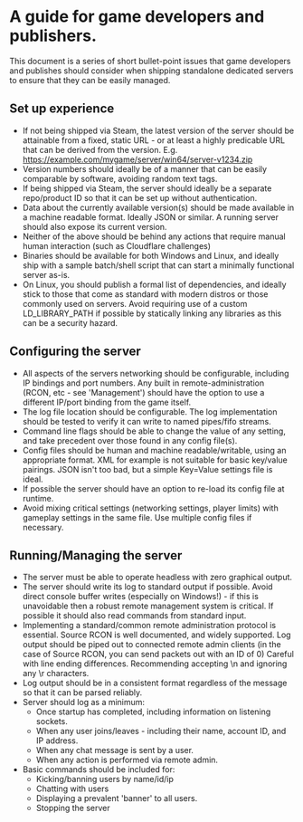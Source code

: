 # A guide for game developers and publishers.

This document is a series of short bullet-point issues that game developers and publishes should consider when shipping standalone dedicated servers to ensure that they can be easily managed.

## Set up experience

 * If not being shipped via Steam, the latest version of the server should be attainable from a fixed, static URL - or at least a highly predicable URL that can be derived from the version. E.g. https://example.com/mygame/server/win64/server-v1234.zip
 * Version numbers should ideally be of a manner that can be easily comparable by software, avoiding random text tags.
 * If being shipped via Steam, the server should ideally be a separate repo/product ID so that it can be set up without authentication.
 * Data about the currently available version(s) should be made available in a machine readable format. Ideally JSON or similar. A running server should also expose its current version.
 * Neither of the above should be behind any actions that require manual human interaction (such as Cloudflare challenges)
 * Binaries should be available for both Windows and Linux, and ideally ship with a sample batch/shell script that can start a minimally functional server as-is.
 * On Linux, you should publish a formal list of dependencies, and ideally stick to those that come as standard with modern distros or those commonly used on servers. Avoid requiring use of a custom LD_LIBRARY_PATH if possible by statically linking any libraries as this can be a security hazard.

## Configuring the server

 * All aspects of the servers networking should be configurable, including IP bindings and port numbers. Any built in remote-administration (RCON, etc - see 'Management') should have the option to use a different IP/port binding from the game itself.
 * The log file location should be configurable. The log implementation should be tested to verify it can write to named pipes/fifo streams.
 * Command line flags should be able to change the value of any setting, and take precedent over those found in any config file(s).
 * Config files should be human and machine readable/writable, using an appropriate format. XML for example is not suitable for basic key/value pairings. JSON isn't too bad, but a simple Key=Value settings file is ideal.
 * If possible the server should have an option to re-load its config file at runtime.
 * Avoid mixing critical settings (networking settings, player limits) with gameplay settings in the same file. Use multiple config files if necessary.

## Running/Managing the server

 * The server must be able to operate headless with zero graphical output.
 * The server should write its log to standard output if possible. Avoid direct console buffer writes (especially on Windows!) - if this is unavoidable then a robust remote management system is critical. If possible it should also read commands from standard input.
 * Implementing a standard/common remote administration protocol is essential. Source RCON is well documented, and widely supported. Log output should be piped out to connected remote admin clients (in the case of Source RCON, you can send packets out with an ID of 0) Careful with line ending differences. Recommending accepting \n and ignoring any \r characters.
 * Log output should be in a consistent format regardless of the message so that it can be parsed reliably.
 * Server should log as a minimum:
   * Once startup has completed, including information on listening sockets.
   * When any user joins/leaves - including their name, account ID, and IP address.
   * When any chat message is sent by a user.
   * When any action is performed via remote admin.
 * Basic commands should be included for:
   * Kicking/banning users by name/id/ip
   * Chatting with users
   * Displaying a prevalent 'banner' to all users.
   * Stopping the server